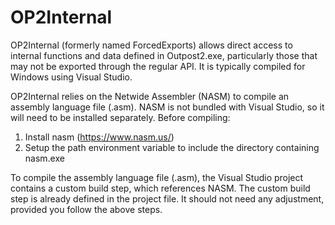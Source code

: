 # OP2Internal

OP2Internal (formerly named ForcedExports) allows direct access to internal functions and data defined in Outpost2.exe, particularly those that may not be exported through the regular API. It is typically compiled for Windows using Visual Studio.

OP2Internal relies on the Netwide Assembler (NASM) to compile an assembly language file (.asm). NASM is not bundled with Visual Studio, so it will need to be installed separately. Before compiling:

 1. Install nasm (https://www.nasm.us/)
 2. Setup the path environment variable to include the directory containing nasm.exe

To compile the assembly language file (.asm), the Visual Studio project contains a custom build step, which references NASM. The custom build step is already defined in the project file. It should not need any adjustment, provided you follow the above steps.

